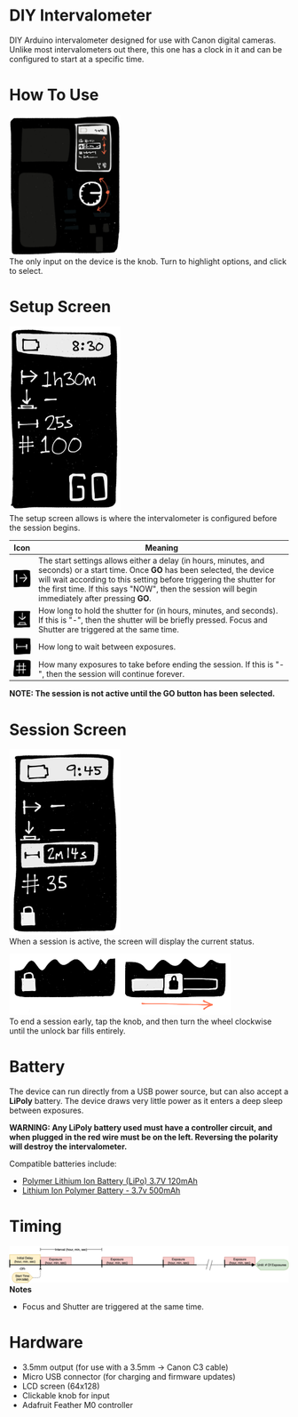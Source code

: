 # DIY Intervalometer
DIY Arduino intervalometer designed for use with Canon digital cameras. Unlike most intervalometers out there, this one has a clock in it and can be configured to start at a specific time.

# How To Use
<img src="/Media/SketchDeviceArrows.png" width="200px"><br/>
The only input on the device is the knob. Turn to highlight options, and click to select.

# Setup Screen
<img src="/Media/SketchScreenIdle.png" width="200px"><br/>
The setup screen allows is where the intervalometer is configured before the session begins.

| Icon | Meaning |
| ---- | ------- |
|<img src="/Media/SketchIconStart.png" width="40px">|The start settings allows either a delay (in hours, minutes, and seconds) or a start time. Once **GO** has been selected, the device will wait according to this setting before triggering the shutter for the first time. If this says "NOW", then the session will begin immediately after pressing **GO**.|
|<img src="/Media/SketchIconShutter.png" width="40px">|How long to hold the shutter for (in hours, minutes, and seconds). If this is "-", then the shutter will be briefly pressed. Focus and Shutter are triggered at the same time.|
|<img src="/Media/SketchIconInterval.png" width="40px">|How long to wait between exposures.|
|<img src="/Media/SketchIconFrames.png" width="40px">|How many exposures to take before ending the session. If this is "-", then the session will continue forever.|

**NOTE: The session is not active until the GO button has been selected.**

# Session Screen
<img src="/Media/SketchScreenRunning.png" width="200px"><br/>
When a session is active, the screen will display the current status.

<img src="/Media/SketchUnlock0.png" width="200px"><img src="/Media/SketchUnlock1.png" width="200px"><br/>
To end a session early, tap the knob, and then turn the wheel clockwise until the unlock bar fills entirely.

# Battery
The device can run directly from a USB power source, but can also accept a **LiPoly** battery. The device draws very little power as it enters a deep sleep between exposures.

**WARNING: Any LiPoly battery used must have a controller circuit, and when plugged in the red wire must be on the left.  Reversing the polarity will destroy the intervalometer.**

Compatible batteries include:
- [Polymer Lithium Ion Battery (LiPo) 3.7V 120mAh](https://core-electronics.com.au/lipo-polymer-lithium-ion-battery-120mah.html)
- [Lithium Ion Polymer Battery - 3.7v 500mAh](https://www.adafruit.com/product/1578)


# Timing
![Timing Diagram](/Media/TimingDiagram.png)
**Notes**
- Focus and Shutter are triggered at the same time. 

# Hardware
- 3.5mm output (for use with a 3.5mm -> Canon C3 cable)
- Micro USB connector (for charging and firmware updates)
- LCD screen (64x128)
- Clickable knob for input
- Adafruit Feather M0 controller



